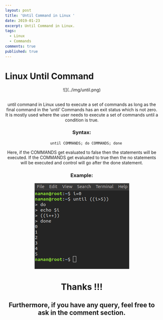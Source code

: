 ```yaml
---
layout: post
title: 'Until Command in Linux '
date: 2019-01-23
excerpt: Until Command in Linux.
tags:
  - Linux
  - Commands
comments: true
published: true
---
```

# Linux Until Command

<center>![](../img/until.png)<center>
<br>

until command in Linux used to execute a set of commands as long as the final command in the ‘until’ Commands has an exit status which is not zero. It is mostly used where the user needs to execute a set of commands until a condition is true.

### Syntax:
        until COMMANDS; do COMMANDS; done

Here, if the COMMANDS get evaluated to false then the statements will be executed. If the COMMANDS get evaluated to true then the no statements will be executed and control will go after the done statement.

### Example:

![](../img/until-example.png)


# Thanks !!!

## Furthermore, if you have any query, feel free to ask in the comment section.
